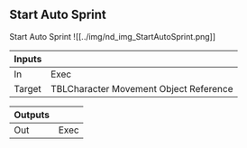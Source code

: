 ## Start Auto Sprint
Start Auto Sprint
![[../img/nd_img_StartAutoSprint.png]]

|Inputs||
|--|--|
| In | Exec |
| Target | TBLCharacter Movement Object Reference |

|Outputs||
|--|--|
| Out | Exec |
